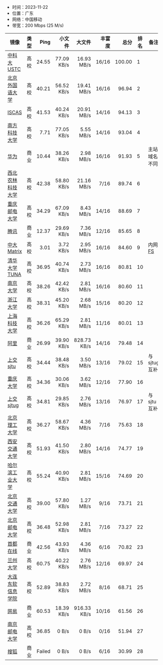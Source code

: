 * 时间：2023-11-22
* 位置：广东
* 网络：中国移动
* 带宽：200 Mbps (25 M/s)

| 镜像 | 类型 | Ping | 小文件 | 大文件 | 丰富度 | 总分 | 排名 | 备注 |
| --- | --- | --: | --: | --: | --: | --: | --- | --- |
| [中科大 USTC](https://mirrors.ustc.edu.cn) | 高校 | 24.55 | 77.09 KB/s | 16.93 MB/s | 16/16 | 100.00 | 1 |  |
| [北京外国语大学](https://mirrors.bfsu.edu.cn) | 高校 | 40.21 | 56.52 KB/s | 19.41 MB/s | 16/16 | 96.94 | 2 |  |
| [ISCAS](https://mirror.iscas.ac.cn/) | 高校 | 41.53 | 40.24 KB/s | 20.91 MB/s | 14/16 | 94.13 | 3 |  |
| [南方科技大学](https://mirrors.sustech.edu.cn) | 高校 | 7.71 | 77.05 KB/s | 5.55 MB/s | 14/16 | 93.04 | 4 |  |
| [华为](https://repo.huaweicloud.com) | 商业 | 10.44 | 38.26 KB/s | 2.98 MB/s | 16/16 | 91.93 | 5 | 主站域名不同 |
| [西北农林科技大学](https://mirrors.nwafu.edu.cn) | 高校 | 42.38 | 58.80 KB/s | 21.16 MB/s | 7/16 | 89.74 | 6 |  |
| [重庆邮电大学](https://mirrors.cqupt.edu.cn) | 高校 | 34.29 | 67.09 KB/s | 8.43 MB/s | 14/16 | 88.69 | 7 |  |
| [腾讯](https://mirrors.tencent.com) | 商业 | 12.37 | 29.69 KB/s | 7.36 MB/s | 12/16 | 85.65 | 8 |  |
| [中大 Matrix](https://mirrors.matrix.moe) | 高校 | 3.01 | 3.72 KB/s | 2.95 MB/s | 16/16 | 84.60 | 9 | 内网 [FS](mirrors.py#L132) |
| [清华大学 TUNA](https://mirrors.tuna.tsinghua.edu.cn) | 高校 | 36.95 | 40.74 KB/s | 2.73 MB/s | 16/16 | 80.81 | 10 |  |
| [南京大学](https://mirrors.nju.edu.cn) | 高校 | 38.26 | 42.42 KB/s | 2.81 MB/s | 16/16 | 80.60 | 11 |  |
| [浙江大学](https://mirrors.zju.edu.cn) | 高校 | 38.31 | 45.20 KB/s | 2.68 MB/s | 15/16 | 80.20 | 12 |  |
| [上海科技大学](https://mirrors.shanghaitech.edu.cn) | 高校 | 36.26 | 65.29 KB/s | 2.81 MB/s | 11/16 | 80.01 | 13 |  |
| [阿里](https://mirrors.aliyun.com) | 商业 | 26.99 | 39.90 KB/s | 828.73 KB/s | 14/16 | 79.48 | 14 |  |
| [上交 sjtu](https://mirror.sjtu.edu.cn) | 高校 | 34.44 | 38.48 KB/s | 3.50 MB/s | 13/16 | 79.02 | 15 | 与 sjtug 互补 |
| [重庆大学](https://mirrors.cqu.edu.cn) | 高校 | 34.36 | 30.06 KB/s | 3.62 MB/s | 12/16 | 77.90 | 16 |  |
| [上交 sjtug](https://mirrors.sjtug.sjtu.edu.cn) | 高校 | 34.81 | 29.85 KB/s | 2.76 MB/s | 13/16 | 76.97 | 17 | 与 sjtu 互补 |
| [北京理工大学](https://mirror.bit.edu.cn) | 高校 | 36.27 | 58.67 KB/s | 4.36 MB/s | 7/16 | 75.63 | 18 |  |
| [西安交通大学](https://mirrors.xjtu.edu.cn) | 高校 | 51.93 | 41.50 KB/s | 2.80 MB/s | 14/16 | 74.77 | 19 |  |
| [哈尔滨工业大学](https://mirrors.hit.edu.cn) | 高校 | 55.24 | 40.90 KB/s | 2.81 MB/s | 15/16 | 74.69 | 20 |  |
| [北京交通大学](https://mirror.bjtu.edu.cn) | 高校 | 39.00 | 57.80 KB/s | 1.27 MB/s | 9/16 | 73.71 | 21 |  |
| [北京邮电大学](https://mirrors.bupt.edu.cn) | 高校 | 36.48 | 52.98 KB/s | 2.81 MB/s | 7/16 | 73.27 | 22 |  |
| [首都在线](https://mirrors.yun-idc.com) | 商业 | 42.56 | 43.93 KB/s | 4.36 MB/s | 6/16 | 70.82 | 23 |  |
| [兰州大学](https://mirror.lzu.edu.cn) | 高校 | 60.75 | 40.22 KB/s | 2.76 MB/s | 12/16 | 69.97 | 24 |  |
| [大连东软信息学院](https://mirrors.neusoft.edu.cn) | 高校 | 52.89 | 38.83 KB/s | 2.72 MB/s | 8/16 | 68.71 | 25 |  |
| [网易](https://mirrors.163.com) | 商业 | 60.53 | 18.39 KB/s | 916.33 KB/s | 10/16 | 61.56 | 26 |  |
| [南京邮电大学](https://mirrors.njupt.edu.cn) | 高校 | 36.85 | 0 B/s | 0 B/s | 0/16 | 51.94 | 27 |  |
| [搜狐](https://mirrors.sohu.com) | 商业 | Failed | 0 B/s | 0 B/s | 6/16 | 30.99 | 28 |  |
